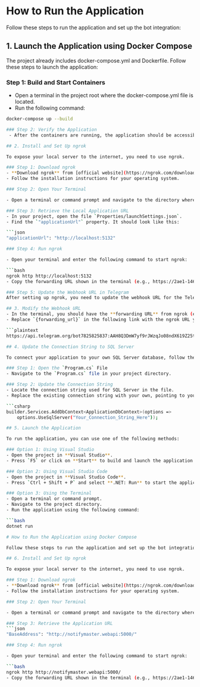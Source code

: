 # How to Run the Application

Follow these steps to run the application and set up the bot integration:

## 1. Launch the Application using Docker Compose

The project already includes docker-compose.yml and Dockerfile. Follow these steps to launch the application:

### Step 1: Build and Start Containers

  - Open a terminal in the project root where the docker-compose.yml file is located.
  - Run the following command:
  ````bash
  docker-compose up --build

### Step 2: Verify the Application
   - After the containers are running, the application should be accessible at: http://notifymaster.client:4000/

## 2. Install and Set Up ngrok

To expose your local server to the internet, you need to use ngrok.

### Step 1: Download ngrok
- **Download ngrok** from [official website](https://ngrok.com/download).
- Follow the installation instructions for your operating system.

### Step 2: Open Your Terminal

- Open a terminal or command prompt and navigate to the directory where you downloaded ngrok.

### Step 3: Retrieve the Local Application URL
- In your project, open the file `Properties/launchSettings.json`.
- Find the `"applicationUrl"` property. It should look like this:

  ```json
  "applicationUrl": "http://localhost:5132"
  
### Step 4: Run ngrok

- Open your terminal and enter the following command to start ngrok:

  ```bash
  ngrok http http://localhost:5132
- Copy the forwarding URL shown in the terminal (e.g., https://2ae1-146-120-162-35.ngrok-free.app).

### Step 5: Update the Webhook URL in Telegram
After setting up ngrok, you need to update the webhook URL for the Telegram bot.

## 3. Modify the Webhook URL
- In the terminal, you should have the **forwarding URL** from ngrok (e.g., `https://2ae1-146-120-162-35.ngrok-free.app`).
- Replace `{forwarding_url}` in the following link with the ngrok URL you copied:

  ```plaintext
  https://api.telegram.org/bot7825825837:AAH8Q3DmW7yf9rJWzqJo08ndX619Z25tM9I/setWebhook?url={forwarding_url}/api/bot
  
## 4. Update the Connection String to SQL Server

To connect your application to your own SQL Server database, follow these steps:

### Step 1: Open the `Program.cs` File
- Navigate to the `Program.cs` file in your project directory.

### Step 2: Update the Connection String
- Locate the connection string used for SQL Server in the file.
- Replace the existing connection string with your own, pointing to your database. For example:

  ```csharp
  builder.Services.AddDbContext<ApplicationDbContext>(options =>
      options.UseSqlServer("Your_Connection_String_Here"));
  
## 5. Launch the Application

To run the application, you can use one of the following methods:

### Option 1: Using Visual Studio
- Open the project in **Visual Studio**.
- Press `F5` or click on **Start** to build and launch the application.

### Option 2: Using Visual Studio Code
- Open the project in **Visual Studio Code**.
- Press `Ctrl + Shift + P` and select **.NET: Run** to start the application.

### Option 3: Using the Terminal
- Open a terminal or command prompt.
- Navigate to the project directory.
- Run the application using the following command:

  ```bash
  dotnet run

# How to Run the Application using Docker Compose

Follow these steps to run the application and set up the bot integration:

## 6. Install and Set Up ngrok

To expose your local server to the internet, you need to use ngrok.

### Step 1: Download ngrok
- **Download ngrok** from [official website](https://ngrok.com/download).
- Follow the installation instructions for your operating system.

### Step 2: Open Your Terminal

- Open a terminal or command prompt and navigate to the directory where you downloaded ngrok.

### Step 3: Retrieve the Application URL 
  ```json
  "BaseAddress": "http://notifymaster.webapi:5000/"

### Step 4: Run ngrok

- Open your terminal and enter the following command to start ngrok:

  ```bash
  ngrok http http://notifymaster.webapi:5000/
- Copy the forwarding URL shown in the terminal (e.g., https://2ae1-146-120-162-35.ngrok-free.app).


